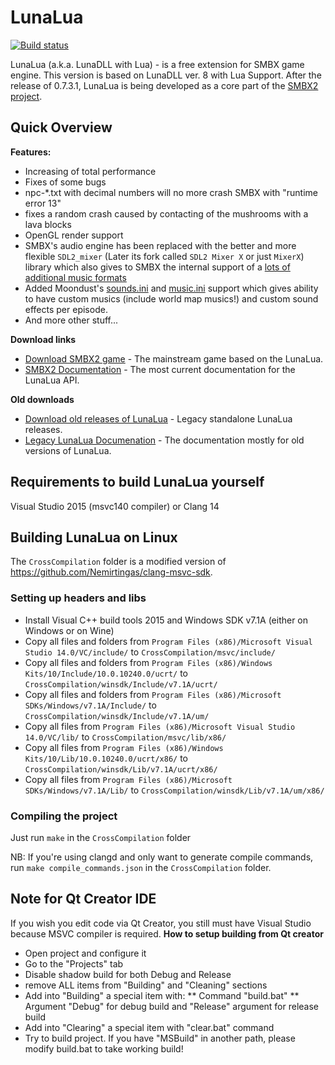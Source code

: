 LunaLua
=======
[![Build status](https://ci.appveyor.com/api/projects/status/72ttgr33ggar3x21?svg=true)](https://ci.appveyor.com/project/Wohlstand/lunadll)

LunaLua (a.k.a. LunaDLL with Lua) -  is a free extension for SMBX game engine.
This version is based on LunaDLL ver. 8 with Lua Support. After the release of 0.7.3.1, LunaLua is being developed as a core part of the [SMBX2 project](https://codehaus.moe).

Quick Overview
-------

**Features:**
* Increasing of total performance
* Fixes of some bugs
 * npc-*.txt with decimal numbers will no more crash SMBX with "runtime error 13"
 * fixes a random crash caused by contacting of the mushrooms with a lava blocks
* OpenGL render support
* SMBX's audio engine has been replaced with the better and more flexible `SDL2_mixer` (Later its fork called `SDL2 Mixer X` or just `MixerX`) library which also gives to SMBX the internal support of a [lots of additional music formats](https://wohlsoft.ru/pgewiki/SDL_Mixer_X#Music_Formats)
* Added Moondust's [sounds.ini](https://wohlsoft.ru/pgewiki/Sounds.ini_(Episode)) and [music.ini](https://wohlsoft.ru/pgewiki/Music.ini_(Episode)) support which gives ability to have custom musics (include world map musics!) and custom sound effects per episode.
* And more other stuff...

**Download links**
* [Download SMBX2 game](https://codehaus.moe/) - The mainstream game based on the LunaLua.
* [SMBX2 Documentation](https://docs.codehaus.moe/) - The most current documentation for the LunaLua API.

**Old downloads**
* [Download old releases of LunaLua](https://wohlsoft.ru/projects/LunaLua/) - Legacy standalone LunaLua releases.
* [Legacy LunaLua Documenation](https://wohlsoft.ru/pgewiki/Category:LunaLua_API) - The documentation mostly for old versions of LunaLua.

Requirements to build LunaLua yourself
------
Visual Studio 2015 (msvc140 compiler) or Clang 14

Building LunaLua on Linux
------

The `CrossCompilation` folder is a modified version of https://github.com/Nemirtingas/clang-msvc-sdk.

### Setting up headers and libs
* Install Visual C++ build tools 2015 and Windows SDK v7.1A (either on Windows or on Wine)
* Copy all files and folders from `Program Files (x86)/Microsoft Visual Studio 14.0/VC/include/` to `CrossCompilation/msvc/include/`
* Copy all files and folders from `Program Files (x86)/Windows Kits/10/Include/10.0.10240.0/ucrt/` to `CrossCompilation/winsdk/Include/v7.1A/ucrt/`
* Copy all files and folders from `Program Files (x86)/Microsoft SDKs/Windows/v7.1A/Include/` to `CrossCompilation/winsdk/Include/v7.1A/um/`
* Copy all files from `Program Files (x86)/Microsoft Visual Studio 14.0/VC/lib/` to `CrossCompilation/msvc/lib/x86/`
* Copy all files from `Program Files (x86)/Windows Kits/10/Lib/10.0.10240.0/ucrt/x86/` to `CrossCompilation/winsdk/Lib/v7.1A/ucrt/x86/`
* Copy all files from `Program Files (x86)/Microsoft SDKs/Windows/v7.1A/Lib/` to `CrossCompilation/winsdk/Lib/v7.1A/um/x86/`

### Compiling the project
Just run `make` in the `CrossCompilation` folder

NB: If you're using clangd and only want to generate compile commands, run `make compile_commands.json` in the `CrossCompilation` folder.

Note for Qt Creator IDE
------
If you wish you edit code via Qt Creator, you still must have Visual Studio because MSVC compiler is required.
**How to setup building from Qt creator**
* Open project and configure it
* Go to the "Projects" tab
* Disable shadow build for both Debug and Release
* remove ALL items from "Building" and "Cleaning" sections
* Add into "Building" a special item with:
 ** Command "build.bat"
 ** Argument "Debug" for debug build and "Release" argument for release build
* Add into "Clearing" a special item with "clear.bat" command
* Try to build project. If you have "MSBuild" in another path, please modify build.bat to take working build!
